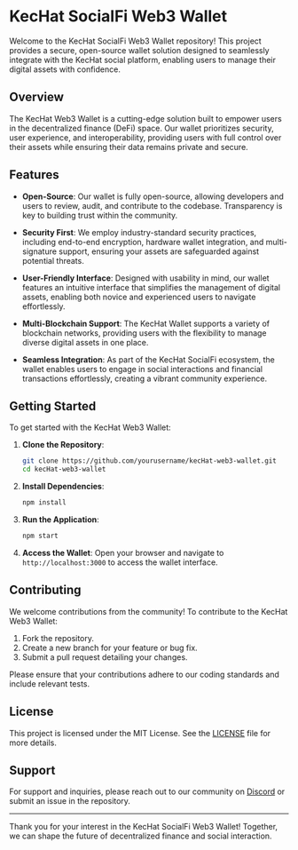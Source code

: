 # KecHat SocialFi Web3 Wallet

Welcome to the KecHat SocialFi Web3 Wallet repository! This project provides a secure, open-source wallet solution designed to seamlessly integrate with the KecHat social platform, enabling users to manage their digital assets with confidence.

## Overview

The KecHat Web3 Wallet is a cutting-edge solution built to empower users in the decentralized finance (DeFi) space. Our wallet prioritizes security, user experience, and interoperability, providing users with full control over their assets while ensuring their data remains private and secure.

## Features

- **Open-Source**: Our wallet is fully open-source, allowing developers and users to review, audit, and contribute to the codebase. Transparency is key to building trust within the community.

- **Security First**: We employ industry-standard security practices, including end-to-end encryption, hardware wallet integration, and multi-signature support, ensuring your assets are safeguarded against potential threats.

- **User-Friendly Interface**: Designed with usability in mind, our wallet features an intuitive interface that simplifies the management of digital assets, enabling both novice and experienced users to navigate effortlessly.

- **Multi-Blockchain Support**: The KecHat Wallet supports a variety of blockchain networks, providing users with the flexibility to manage diverse digital assets in one place.

- **Seamless Integration**: As part of the KecHat SocialFi ecosystem, the wallet enables users to engage in social interactions and financial transactions effortlessly, creating a vibrant community experience.

## Getting Started

To get started with the KecHat Web3 Wallet:

1. **Clone the Repository**:
   ```bash
   git clone https://github.com/yourusername/kecHat-web3-wallet.git
   cd kecHat-web3-wallet
   ```

2. **Install Dependencies**:
   ```bash
   npm install
   ```

3. **Run the Application**:
   ```bash
   npm start
   ```

4. **Access the Wallet**: Open your browser and navigate to `http://localhost:3000` to access the wallet interface.

## Contributing

We welcome contributions from the community! To contribute to the KecHat Web3 Wallet:

1. Fork the repository.
2. Create a new branch for your feature or bug fix.
3. Submit a pull request detailing your changes.

Please ensure that your contributions adhere to our coding standards and include relevant tests.

## License

This project is licensed under the MIT License. See the [LICENSE](LICENSE) file for more details.

## Support

For support and inquiries, please reach out to our community on [Discord](https://discord.gg/yourcommunity) or submit an issue in the repository.

---

Thank you for your interest in the KecHat SocialFi Web3 Wallet! Together, we can shape the future of decentralized finance and social interaction.
